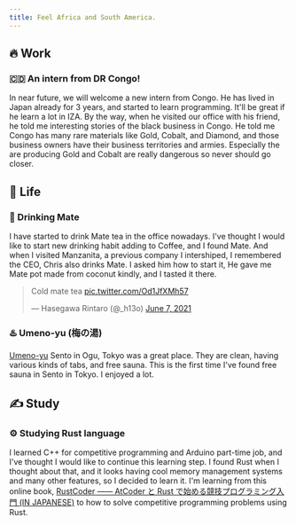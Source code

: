 ```yaml
---
title: Feel Africa and South America.
---
```

## 🔥 Work

### 🇨🇩 An intern from DR Congo!

In near future, we will welcome a new intern from Congo. He has lived in Japan already for 3 years, and started to learn programming. It'll be great if he learn a lot in IZA. By the way, when he visited our office with his friend, he told me interesting stories of the black business in Congo. He told me Congo has many rare materials like Gold, Cobalt, and Diamond, and those business owners have their business territories and armies. Especially the are producing Gold and Cobalt are really dangerous so never should go closer.

## 🌱 Life

### 🧉 Drinking Mate

I have started to drink Mate tea in the office nowadays. I've thought I would like to start new drinking habit adding to Coffee, and I found Mate. And when I visited Manzanita, a previous company I intershiped, I remembered the CEO, Chris also drinks Mate. I asked him how to start it, He gave me Mate pot made from coconut kindly, and I tasted it there.

<blockquote class="twitter-tweet"><p lang="en" dir="ltr">Cold mate tea <a href="https://t.co/Od1JfXMh57">pic.twitter.com/Od1JfXMh57</a></p>&mdash; Hasegawa Rintaro (@_h13o) <a href="https://twitter.com/_h13o/status/1401770929366048775?ref_src=twsrc%5Etfw">June 7, 2021</a></blockquote> <script async src="https://platform.twitter.com/widgets.js" charset="utf-8"></script>



### ♨️ Umeno-yu (梅の湯)

[ Umeno-yu](https://twitter.com/1010_UMENOYU) Sento in Ogu, Tokyo was a great place. They are clean, having various kinds of tabs, and free sauna. This is the first time I've found free sauna in Sento in Tokyo. I enjoyed a lot.

## ✍ Study

### ⚙ Studying Rust language

I learned C++ for competitive programming and Arduino part-time job, and I've thought I would like to continue this learning step. I found Rust when I thought about that, and it looks having cool memory management systems and many other features, so I decided to learn it. I'm learning from this online book, [RustCoder ―― AtCoder と Rust で始める競技プログラミング入門 (IN JAPANESE)](https://zenn.dev/toga/books/rust-atcoder) to how to solve competitive programming problems using Rust.
